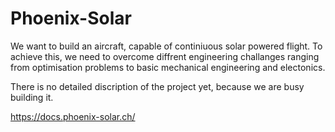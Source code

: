 # Phoenix-Solar
We want to build an aircraft, capable of continiuous solar powered flight. To achieve this, we need to overcome diffrent engineering challanges ranging from optimisation problems to basic mechanical engineering and electonics.

There is no detailed discription of the project yet, because we are busy building it.

https://docs.phoenix-solar.ch/
